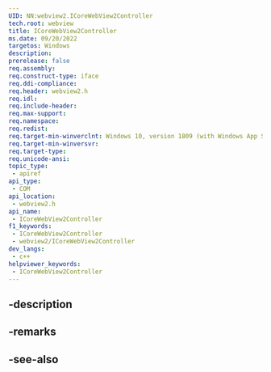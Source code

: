 ```yaml
---
UID: NN:webview2.ICoreWebView2Controller
tech.root: webview
title: ICoreWebView2Controller
ms.date: 09/20/2022
targetos: Windows
description: 
prerelease: false
req.assembly: 
req.construct-type: iface
req.ddi-compliance: 
req.header: webview2.h
req.idl: 
req.include-header: 
req.max-support: 
req.namespace: 
req.redist: 
req.target-min-winverclnt: Windows 10, version 1809 (with Windows App SDK 1.1 or later)
req.target-min-winversvr: 
req.target-type: 
req.unicode-ansi: 
topic_type:
 - apiref
api_type:
 - COM
api_location:
 - webview2.h
api_name:
 - ICoreWebView2Controller
f1_keywords:
 - ICoreWebView2Controller
 - webview2/ICoreWebView2Controller
dev_langs:
 - c++
helpviewer_keywords:
 - ICoreWebView2Controller
---
```


## -description

## -remarks

## -see-also

